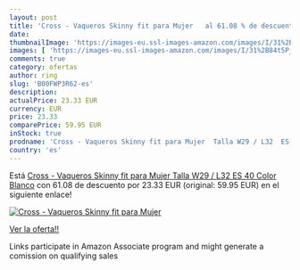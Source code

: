 ```yaml
---
layout: post
title: 'Cross - Vaqueros Skinny fit para Mujer   al 61.08 % de descuento'
date: 
thumbnailImage: 'https://images-eu.ssl-images-amazon.com/images/I/31%2B84t5PjfL._SL200_.jpg'
images: [ 'https://images-eu.ssl-images-amazon.com/images/I/31%2B84t5PjfL._SL200_.jpg' ]
comments: true
category: ofertas
author: ring
slug: 'B00FWP3R62-es'
description:
actualPrice: 23.33 EUR
currency: EUR
price: 23.33
comparePrice: 59.95 EUR
inStock: true
prodname: 'Cross - Vaqueros Skinny fit para Mujer  Talla W29 / L32  ES 40   Color Blanco'
country: 'es'
---
```


Está [Cross - Vaqueros Skinny fit para Mujer  Talla W29 / L32  ES 40   Color Blanco](https://www.amazon.es/dp/B00FWP3R62/?tag=tolees-21) con 61.08 de descuento por 23.33 EUR (original: 59.95 EUR) en el siguiente enlace!

[![Cross - Vaqueros Skinny fit para Mujer  ](https://images-eu.ssl-images-amazon.com/images/I/31%2B84t5PjfL._SL200_.jpg)](https://www.amazon.es/dp/B00FWP3R62/?tag=tolees-21)

[Ver la oferta!!](https://www.amazon.es/dp/B00FWP3R62/?tag=tolees-21)

Links participate in Amazon Associate program and might generate a comission on qualifying sales


